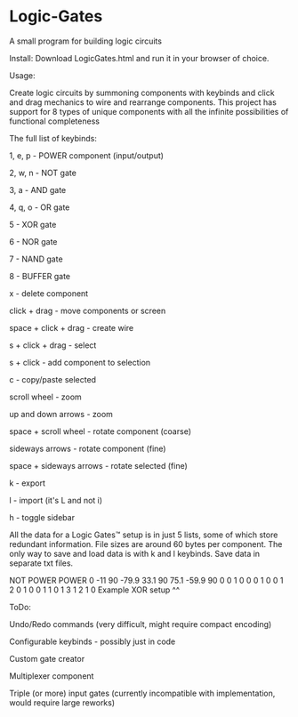 # Logic-Gates
A small program for building logic circuits

Install: Download LogicGates.html and run it in your browser of choice.

Usage:

Create logic circuits by summoning components with keybinds and click and drag mechanics to wire and rearrange components.
This project has support for 8 types of unique components with all the infinite possibilities of functional completeness

The full list of keybinds:

1, e, p - POWER component (input/output)

2, w, n - NOT gate

3, a - AND gate

4, q, o - OR gate

5 - XOR gate

6 - NOR gate

7 - NAND gate

8 - BUFFER gate

x - delete component

click + drag - move components or screen

space + click + drag - create wire

s + click + drag - select

s + click - add component to selection

c - copy/paste selected

scroll wheel - zoom

up and down arrows - zoom

space + scroll wheel - rotate component (coarse)

sideways arrows - rotate component (fine)

space + sideways arrows - rotate selected (fine)

k - export

l - import (it's L and not i)

h - toggle sidebar


All the data for a Logic Gates™ setup is in just 5 lists, some of which store redundant information. File sizes are around 60 bytes per component. The only way to save and load data is with k and l keybinds. Save data in separate txt files.

NOT POWER POWER 0 -11 90 -79.9 33.1 90 75.1 -59.9 90 0 0 1 0 0 0 1 0 0 1 2 0 1 0 0 1 1 0 1 3 1 2 1 0
Example XOR setup ^^

ToDo:

Undo/Redo commands (very difficult, might require compact encoding)

Configurable keybinds - possibly just in code

Custom gate creator

Multiplexer component

Triple (or more) input gates (currently incompatible with implementation, would require large reworks)
